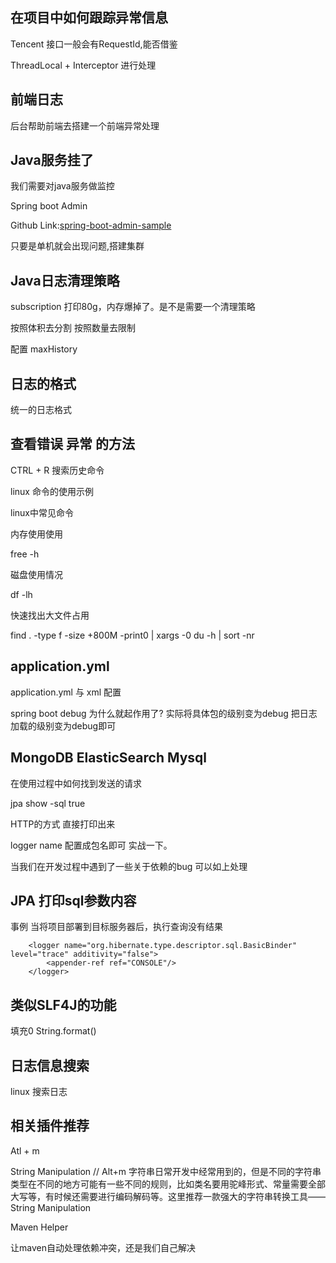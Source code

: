 ## 在项目中如何跟踪异常信息

Tencent 接口一般会有RequestId,能否借鉴

ThreadLocal + Interceptor 进行处理

## 前端日志

后台帮助前端去搭建一个前端异常处理


## Java服务挂了

我们需要对java服务做监控

Spring boot Admin 

Github Link:[spring-boot-admin-sample](https://github.com/BoomManPro/spring-boot-admin-sample.git)

只要是单机就会出现问题,搭建集群

## Java日志清理策略

subscription 打印80g，内存爆掉了。是不是需要一个清理策略

按照体积去分割 按照数量去限制

配置 maxHistory

## 日志的格式

统一的日志格式

## 查看错误 异常 的方法

CTRL + R  搜索历史命令

linux 命令的使用示例

linux中常见命令

内存使用使用

free -h

磁盘使用情况

df -lh

快速找出大文件占用

find . -type f -size +800M  -print0 | xargs -0 du -h | sort -nr



## application.yml

application.yml 与 xml 配置

spring boot debug  为什么就起作用了? 实际将具体包的级别变为debug 把日志加载的级别变为debug即可


## MongoDB  ElasticSearch Mysql

在使用过程中如何找到发送的请求

jpa show -sql true

HTTP的方式 直接打印出来

logger name 配置成包名即可 实战一下。

当我们在开发过程中遇到了一些关于依赖的bug 可以如上处理


## JPA 打印sql参数内容

事例 当将项目部署到目标服务器后，执行查询没有结果

```
    <logger name="org.hibernate.type.descriptor.sql.BasicBinder" level="trace" additivity="false">
        <appender-ref ref="CONSOLE"/>
    </logger>
```



## 类似SLF4J的功能


填充0
String.format()


## 日志信息搜索

linux 搜索日志


## 相关插件推荐

Atl + m

String Manipulation //  Alt+m  字符串日常开发中经常用到的，但是不同的字符串类型在不同的地方可能有一些不同的规则，比如类名要用驼峰形式、常量需要全部大写等，有时候还需要进行编码解码等。这里推荐一款强大的字符串转换工具——String Manipulation


Maven Helper

让maven自动处理依赖冲突，还是我们自己解决
